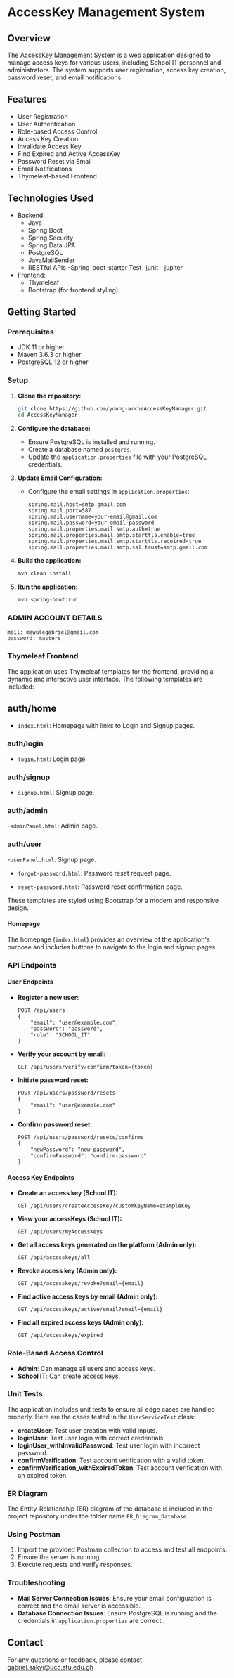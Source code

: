 # AccessKey Management System

## Overview
The AccessKey Management System is a web application designed to manage access keys for various users, including School IT personnel and administrators. The system supports user registration, access key creation, password reset, and email notifications.

## Features
- User Registration
- User Authentication
- Role-based Access Control
- Access Key Creation
- Invalidate Access Key
- Find Expired and Active AccessKey
- Password Reset via Email
- Email Notifications
- Thymeleaf-based Frontend

## Technologies Used
- Backend:
  - Java
  - Spring Boot
  - Spring Security
  - Spring Data JPA
  - PostgreSQL
  - JavaMailSender
  - RESTful APIs
  -Spring-boot-starter Test
  -junit - jupiter
- Frontend:
  - Thymeleaf
  - Bootstrap (for frontend styling)

## Getting Started

### Prerequisites
- JDK 11 or higher
- Maven 3.6.3 or higher
- PostgreSQL 12 or higher

### Setup

1. **Clone the repository:**
   ```bash
   git clone https://github.com/young-arch/AccessKeyManager.git
   cd AccessKeyManager
   ```

2. **Configure the database:**
   - Ensure PostgreSQL is installed and running.
   - Create a database named `postgres`.
   - Update the `application.properties` file with your PostgreSQL credentials.

3. **Update Email Configuration:**
   - Configure the email settings in `application.properties`:
     ```properties
     spring.mail.host=smtp.gmail.com
     spring.mail.port=587
     spring.mail.username=your-email@gmail.com
     spring.mail.password=your-email-password
     spring.mail.properties.mail.smtp.auth=true
     spring.mail.properties.mail.smtp.starttls.enable=true
     spring.mail.properties.mail.smtp.starttls.required=true
     spring.mail.properties.mail.smtp.ssl.trust=smtp.gmail.com
     ```

4. **Build the application:**
   ```bash
   mvn clean install
   ```

5. **Run the application:**
   ```bash
   mvn spring-boot:run
   ```
### ADMIN ACCOUNT DETAILS
 ```
mail: mawulegabriel@gmail.com
password: masters

 ```

### Thymeleaf Frontend
The application uses Thymeleaf templates for the frontend, providing a dynamic and interactive user interface. The following templates are included:
## auth/home
-  `index.html`: Homepage with links to Login and Signup pages. 

### auth/login
- `login.html`: Login page. 

### auth/signup
- `signup.html`: Signup page.

### auth/admin
-`adminPanel.html`: Admin page.

### auth/user
-`userPanel.html`: Signup page.

- `forgot-password.html`: Password reset request page.

- `reset-password.html`: Password reset confirmation page.

These templates are styled using Bootstrap for a modern and responsive design.

#### Homepage
The homepage (`index.html`) provides an overview of the application's purpose and includes buttons to navigate to the login and signup pages.


### API Endpoints

#### User Endpoints
- **Register a new user:**
  ```http
  POST /api/users
  {
      "email": "user@example.com",
      "password": "password",
      "role": "SCHOOL_IT"
  }
  ```

- **Verify your account by email:**
  ```http
  GET /api/users/verify/confirm?token={token}
  ```

- **Initiate password reset:**
  ```http
  POST /api/users/password/resets
  {
      "email": "user@example.com"
  }
  ```

- **Confirm password reset:**
  ```http
  POST /api/users/password/resets/confirms
  {
      "newPassword": "new-password",
      "confirmPassword": "confirm-password"
  }
  ```

#### Access Key Endpoints

- **Create an access key (School IT):**
  ```http
  GET /api/users/createAccessKey?customKeyName=exampleKey
  ```

- **View your accessKeys (School IT):**
  ```http
  GET /api/users/myAccessKeys
  ```

- **Get all access keys generated on the platform (Admin only):**
  ```http
  GET /api/accesskeys/all
  ```

- **Revoke access key (Admin only):**
  ```http
  GET /api/accesskeys/revoke?email={email}
  ```

- **Find active access keys by email (Admin only):**
  ```http
  GET /api/accesskeys/active/email?email={email}
  ```

- **Find all expired access keys (Admin only):**
  ```http
  GET /api/accesskeys/expired
  ```

### Role-Based Access Control
- **Admin**: Can manage all users and access keys.
- **School IT**: Can create access keys.

### Unit Tests
The application includes unit tests to ensure all edge cases are handled properly. Here are the cases tested in the `UserServiceTest` class:

- **createUser**: Test user creation with valid inputs.
- **loginUser**: Test user login with correct credentials.
- **loginUser_withInvalidPassword**: Test user login with incorrect password.
- **confirmVerification**: Test account verification with a valid token.
- **confirmVerification_withExpiredToken**: Test account verification with an expired token.

### ER Diagram
The Entity-Relationship (ER) diagram of the database is included in the project repository under the folder name `ER_Diagram_Database`.

### Using Postman
1. Import the provided Postman collection to access and test all endpoints.
2. Ensure the server is running.
3. Execute requests and verify responses.

### Troubleshooting
- **Mail Server Connection Issues**: Ensure your email configuration is correct and the email server is accessible.
- **Database Connection Issues**: Ensure PostgreSQL is running and the credentials in `application.properties` are correct..

## Contact
For any questions or feedback, please contact gabriel.sakyi@ucc.stu.edu.gh
```
